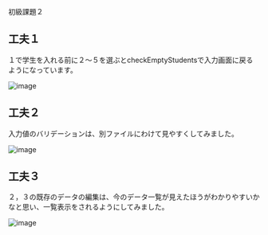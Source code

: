 初級課題２

## 工夫１  
１で学生を入れる前に２～５を選ぶとcheckEmptyStudentsで入力画面に戻るようになっています。

![image](https://github.com/user-attachments/assets/6f27f610-15bc-4a5d-8cca-c36d72fa9643)



## 工夫２  
入力値のバリデーションは、別ファイルにわけて見やすくしてみました。

![image](https://github.com/user-attachments/assets/b21d7950-5b38-4947-b3e4-0ac2ddbdb2c3)


## 工夫３  
２，３の既存のデータの編集は、今のデータ一覧が見えたほうがわかりやすいかなと思い、一覧表示をされるようにしてみました。  

![image](https://github.com/user-attachments/assets/1cc75191-8568-4c4a-9756-980f333b57f7)

